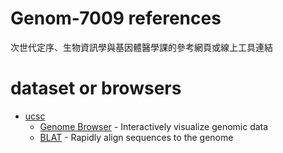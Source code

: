 # Genom-7009 references
次世代定序、生物資訊學與基因體醫學課的參考網頁或線上工具連結

# dataset or browsers
* [ucsc](https://genome-asia.ucsc.edu)
  - [Genome Browser](https://genome-asia.ucsc.edu/cgi-bin/hgGateway) - Interactively visualize genomic data
  - [BLAT](https://genome-asia.ucsc.edu/cgi-bin/hgBlat) - Rapidly align sequences to the genome
